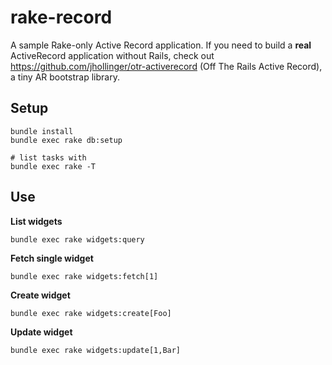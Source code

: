 # rake-record

A sample Rake-only Active Record application. If you need to build a **real** ActiveRecord application without Rails, check out https://github.com/jhollinger/otr-activerecord (Off The Rails Active Record), a tiny AR bootstrap library.

## Setup

    bundle install
    bundle exec rake db:setup

    # list tasks with
    bundle exec rake -T

## Use

**List widgets**

    bundle exec rake widgets:query

**Fetch single widget**

    bundle exec rake widgets:fetch[1]

**Create widget**

    bundle exec rake widgets:create[Foo]

**Update widget**

    bundle exec rake widgets:update[1,Bar]
